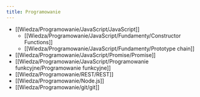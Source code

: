 ```yaml
---
title: Programowanie
---
```


- [[Wiedza/Programowanie/JavaScript/JavaScript]]
	- [[Wiedza/Programowanie/JavaScript/Fundamenty/Constructor Functions]]
	- [[Wiedza/Programowanie/JavaScript/Fundamenty/Prototype chain]]
- [[Wiedza/Programowanie/JavaScript/Promise/Promise]]
- [[Wiedza/Programowanie/JavaScript/Programowanie funkcyjne/Programowanie funkcyjne]]
- [[Wiedza/Programowanie/REST/REST]]
- [[Wiedza/Programowanie/Node.js]]
- [[Wiedza/Programowanie/git/git]]